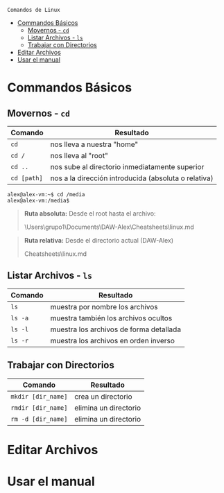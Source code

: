 
    Comandos de Linux 

- [Commandos Básicos](#commandos-básicos)
  - [Movernos - `cd`](#movernos---cd)
  - [Listar Archivos - `ls`](#listar-archivos---ls)
  - [Trabajar con Directorios](#trabajar-con-directorios)
- [Editar Archivos](#editar-archivos)
- [Usar el manual](#usar-el-manual)


# Commandos Básicos
## Movernos - `cd`

| Comando     | Resultado                                            |
| ----------- | ---------------------------------------------------- |
| `cd `       | nos lleva a nuestra "home"                           |
| `cd /`      | nos lleva al "root"                                  |
| `cd ..`     | nos sube al directorio inmediatamente superior       |
| `cd [path]` | nos a la dirección introducida (absoluta o relativa) |

```console
alex@alex-vm:~$ cd /media
alex@alex-vm:/media$
```
> **Ruta absoluta:** Desde el root hasta el archivo:
> 
> \Users\grupo1\Documents\DAW-Alex\Cheatsheets\linux.md

> **Ruta relativa:** Desde el directorio actual (DAW-Alex)
> 
> Cheatsheets\linux.md

## Listar Archivos - `ls`

| Comando | Resultado                               |
| ------- | --------------------------------------- |
| `ls `   | muestra por nombre los archivos         |
| `ls -a` | muestra también los archivos ocultos    |
| `ls -l` | muestra los archivos de forma detallada |
| `ls -r` | muestra los archivos en orden inverso   |

## Trabajar con Directorios

| Comando            | Resultado             |
| ------------------ | --------------------- |
| `mkdir [dir_name]` | crea un directorio    |
| `rmdir [dir_name]` | elimina un directorio |
| `rm -d [dir_name]` | elimina un directorio |

# Editar Archivos

# Usar el manual